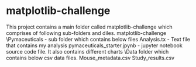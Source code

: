 # matplotlib-challenge

This project contains a main folder called matplotlib-challenge which comprises of following sub-folders and diles.
matplotlib-challenge
  \Pymaceuticals - sub folder which contains below files
    Analysis.tx - Text file that contains my analysis
    pymaceuticals_starter.jpynb - jupyter notebook source code file. It also contains different charts
    \Data folder which contains below csv data files.
      Mouse_metadata.csv
      Study_results.csv      
